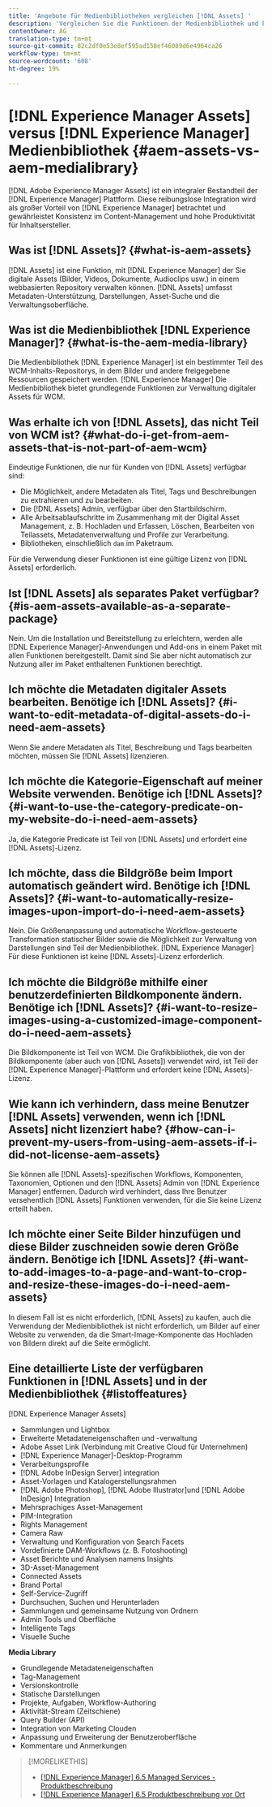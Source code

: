 ```yaml
---
title: 'Angebote für Medienbibliotheken vergleichen [!DNL Assets] '
description: 'Vergleichen Sie die Funktionen der Medienbibliothek und kennen Sie die Unterschiede. [!DNL Experience Manager Assets] '
contentOwner: AG
translation-type: tm+mt
source-git-commit: 82c2df0e53e8ef595ad158ef46089d6e4964ca26
workflow-type: tm+mt
source-wordcount: '608'
ht-degree: 19%

---
```



# [!DNL Experience Manager Assets] versus  [!DNL Experience Manager] Medienbibliothek  {#aem-assets-vs-aem-medialibrary}

[!DNL Adobe Experience Manager Assets] ist ein integraler Bestandteil der  [!DNL Experience Manager] Plattform. Diese reibungslose Integration wird als großer Vorteil von [!DNL Experience Manager] betrachtet und gewährleistet Konsistenz im Content-Management und hohe Produktivität für Inhaltsersteller.

## Was ist [!DNL Assets]? {#what-is-aem-assets}

[!DNL Assets] ist eine Funktion, mit  [!DNL Experience Manager] der Sie digitale Assets (Bilder, Videos, Dokumente, Audioclips usw.) in einem webbasierten Repository verwalten können. [!DNL Assets] umfasst Metadaten-Unterstützung, Darstellungen, Asset-Suche und die Verwaltungsoberfläche.

## Was ist die Medienbibliothek [!DNL Experience Manager]? {#what-is-the-aem-media-library}

Die Medienbibliothek [!DNL Experience Manager] ist ein bestimmter Teil des WCM-Inhalts-Repositorys, in dem Bilder und andere freigegebene Ressourcen gespeichert werden. [!DNL Experience Manager] Die Medienbibliothek bietet grundlegende Funktionen zur Verwaltung digitaler Assets für WCM.

## Was erhalte ich von [!DNL Assets], das nicht Teil von WCM ist? {#what-do-i-get-from-aem-assets-that-is-not-part-of-aem-wcm}

Eindeutige Funktionen, die nur für Kunden von [!DNL Assets] verfügbar sind:

* Die Möglichkeit, andere Metadaten als Titel, Tags und Beschreibungen zu extrahieren und zu bearbeiten.
* Die [!DNL Assets] Admin, verfügbar über den Startbildschirm.
* Alle Arbeitsablaufschritte im Zusammenhang mit der Digital Asset Management, z. B. Hochladen und Erfassen, Löschen, Bearbeiten von Teilassets, Metadatenverwaltung und Profile zur Verarbeitung.
* Bibliotheken, einschließlich `dam` im Paketraum.

Für die Verwendung dieser Funktionen ist eine gültige Lizenz von [!DNL Assets] erforderlich.

## Ist [!DNL Assets] als separates Paket verfügbar? {#is-aem-assets-available-as-a-separate-package}

Nein. Um die Installation und Bereitstellung zu erleichtern, werden alle [!DNL Experience Manager]-Anwendungen und Add-ons in einem Paket mit allen Funktionen bereitgestellt. Damit sind Sie aber nicht automatisch zur Nutzung aller im Paket enthaltenen Funktionen berechtigt. 

## Ich möchte die Metadaten digitaler Assets bearbeiten. Benötige ich [!DNL Assets]? {#i-want-to-edit-metadata-of-digital-assets-do-i-need-aem-assets}

Wenn Sie andere Metadaten als Titel, Beschreibung und Tags bearbeiten möchten, müssen Sie [!DNL Assets] lizenzieren.

## Ich möchte die Kategorie-Eigenschaft auf meiner Website verwenden. Benötige ich [!DNL Assets]? {#i-want-to-use-the-category-predicate-on-my-website-do-i-need-aem-assets}

Ja, die Kategorie Predicate ist Teil von [!DNL Assets] und erfordert eine [!DNL Assets]-Lizenz.

## Ich möchte, dass die Bildgröße beim Import automatisch geändert wird. Benötige ich [!DNL Assets]? {#i-want-to-automatically-resize-images-upon-import-do-i-need-aem-assets}

Nein. Die Größenanpassung und automatische Workflow-gesteuerte Transformation statischer Bilder sowie die Möglichkeit zur Verwaltung von Darstellungen sind Teil der Medienbibliothek. [!DNL Experience Manager] Für diese Funktionen ist keine [!DNL Assets]-Lizenz erforderlich.

## Ich möchte die Bildgröße mithilfe einer benutzerdefinierten Bildkomponente ändern. Benötige ich [!DNL Assets]? {#i-want-to-resize-images-using-a-customized-image-component-do-i-need-aem-assets}

Die Bildkomponente ist Teil von WCM. Die Grafikbibliothek, die von der Bildkomponente (aber auch von [!DNL Assets]) verwendet wird, ist Teil der [!DNL Experience Manager]-Plattform und erfordert keine [!DNL Assets]-Lizenz.

## Wie kann ich verhindern, dass meine Benutzer [!DNL Assets] verwenden, wenn ich [!DNL Assets] nicht lizenziert habe? {#how-can-i-prevent-my-users-from-using-aem-assets-if-i-did-not-license-aem-assets}

Sie können alle [!DNL Assets]-spezifischen Workflows, Komponenten, Taxonomien, Optionen und den [!DNL Assets] Admin von [!DNL Experience Manager] entfernen. Dadurch wird verhindert, dass Ihre Benutzer versehentlich [!DNL Assets] Funktionen verwenden, für die Sie keine Lizenz erteilt haben.

## Ich möchte einer Seite Bilder hinzufügen und diese Bilder zuschneiden sowie deren Größe ändern. Benötige ich [!DNL Assets]? {#i-want-to-add-images-to-a-page-and-want-to-crop-and-resize-these-images-do-i-need-aem-assets}

In diesem Fall ist es nicht erforderlich, [!DNL Assets] zu kaufen, auch die Verwendung der Medienbibliothek ist nicht erforderlich, um Bilder auf einer Website zu verwenden, da die Smart-Image-Komponente das Hochladen von Bildern direkt auf die Seite ermöglicht.

## Eine detaillierte Liste der verfügbaren Funktionen in [!DNL Assets] und in der Medienbibliothek {#listoffeatures}

[!DNL Experience Manager Assets]

* Sammlungen und Lightbox
* Erweiterte Metadateneigenschaften und -verwaltung
* Adobe Asset Link (Verbindung mit Creative Cloud für Unternehmen)
* [!DNL Experience Manager]-Desktop-Programm
* Verarbeitungsprofile
* [!DNL Adobe InDesign Server] integration
* Asset-Vorlagen und Katalogerstellungsrahmen
* [!DNL Adobe Photoshop],  [!DNL Adobe Illustrator]und  [!DNL Adobe InDesign] Integration
* Mehrsprachiges Asset-Management
* PIM-Integration
* Rights Management
* Camera Raw
* Verwaltung und Konfiguration von Search Facets
* Vordefinierte DAM-Workflows (z. B. Fotoshooting)
* Asset Berichte und Analysen namens Insights
* 3D-Asset-Management
* Connected Assets
* Brand Portal
* Self-Service-Zugriff
* Durchsuchen, Suchen und Herunterladen
* Sammlungen und gemeinsame Nutzung von Ordnern
* Admin Tools und Oberfläche
* Intelligente Tags
* Visuelle Suche

**Media Library**

* Grundlegende Metadateneigenschaften
* Tag-Management
* Versionskontrolle
* Statische Darstellungen
* Projekte, Aufgaben, Workflow-Authoring
* Aktivität-Stream (Zeitschiene)
* Query Builder (API)
* Integration von Marketing Clouden
* Anpassung und Erweiterung der Benutzeroberfläche
* Kommentare und Anmerkungen

>[!MORELIKETHIS]
>
>* [[!DNL Experience Manager] 6.5 Managed Services - Produktbeschreibung](https://helpx.adobe.com/legal/product-descriptions/adobe-experience-manager-managed-services.html)
>* [[!DNL Experience Manager] 6.5 Produktbeschreibung vor Ort](https://helpx.adobe.com/legal/product-descriptions/adobe-experience-manager-on-premise.html)

